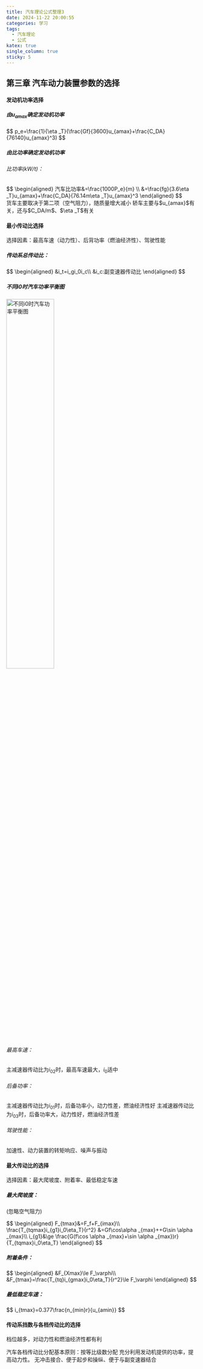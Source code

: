 ```yaml
---
title: 汽车理论公式整理3
date: 2024-11-22 20:00:55
categories: 学习
tags:
  - 汽车理论
  - 公式
katex: true
single_column: true
sticky: 5
---
```

## 第三章 汽车动力装置参数的选择

<!--more-->
#### 发动机功率选择
##### 由$u_{amax}$确定发动机功率
<div>$$
p_e=\frac{1}{\eta _T}(\frac{Gf}{3600}u_{amax}+\frac{C_DA}{76140}u_{amax}^3)
$$</div>

##### 由比功率确定发动机功率
###### 比功率($kW/t$)：
<div>$$
\begin{aligned}
汽车比功率&=\frac{1000P_e}{m} \\
&=\frac{fg}{3.6\eta _T}u_{amax}+\frac{C_DA}{76.14m\eta _T}u_{amax}^3 
\end{aligned}
$$</div>
货车主要取决于第二项（空气阻力），随质量增大减小
轿车主要与$u_{amax}$有关，还与$C_DA/m$、$\eta _T$有关

#### 最小传动比选择
选择因素：最高车速（动力性）、后背功率（燃油经济性）、驾驶性能
##### 传动系总传动比：
<div>$$
\begin{aligned}
&i_t=i_gi_0i_c\\
&i_c:副变速器传动比
\end{aligned}
$$</div>

##### 不同i0时汽车功率平衡图

<img src="https://r2.haier-mail.com/imghost/2024/11/屏幕截图%202024-11-24%20205503.png" width="50%" height="50%" alt="不同i0时汽车功率平衡图"/>

###### 最高车速：
主减速器传动比为$i_{02}$时，最高车速最大，$i_0$适中
###### 后备功率：
主减速器传动比为$i_{01}$时，后备功率小，动力性差，燃油经济性好
主减速器传动比为$i_{03}$时，后备功率大，动力性好，燃油经济性差
###### 驾驶性能：
加速性、动力装置的转矩响应、噪声与振动

#### 最大传动比的选择
选择因素：最大爬坡度、附着率、最低稳定车速
##### 最大爬坡度：
(忽略空气阻力)
<div>$$
\begin{aligned}
F_{tmax}&=F_f+F_{imax}\\
\frac{T_{tqmax}i_{g1}i_0\eta_T}{r^2} &=Gf\cos\alpha _{max}++G\sin \alpha _{max}\\
i_{g1}&\ge \frac{G(f\cos \alpha _{max}+\sin \alpha _{max})r}{T_{tqmax}i_0\eta_T}
\end{aligned}
$$</div>

##### 附着条件：
<div>$$
\begin{aligned}
&F_{Xmax}\le F_\varphi\\
&F_{tmax}=\frac{T_{tq}i_{gmax}i_0\eta_T}{r^2}\le F_\varphi
\end{aligned}
$$</div>

##### 最低稳定车速：
<div>$$
i_{tmax}=0.377\frac{n_{min}r}{u_{amin}}
$$</div>

#### 传动系挡数与各档传动比的选择
档位越多，对动力性和燃油经济性都有利

汽车各档传动比分配基本原则：按等比级数分配
充分利用发动机提供的功率，提高动力性。
无冲击接合、便于起步和操纵、便于与副变速器结合
